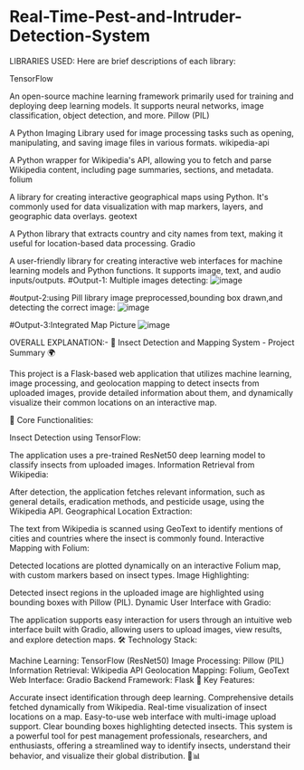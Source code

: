 # Real-Time-Pest-and-Intruder-Detection-System
LIBRARIES USED: Here are brief descriptions of each library:

TensorFlow

An open-source machine learning framework primarily used for training and deploying deep learning models. It supports neural networks, image classification, object detection, and more.
Pillow (PIL)

A Python Imaging Library used for image processing tasks such as opening, manipulating, and saving image files in various formats.
wikipedia-api

A Python wrapper for Wikipedia's API, allowing you to fetch and parse Wikipedia content, including page summaries, sections, and metadata.
folium

A library for creating interactive geographical maps using Python. It's commonly used for data visualization with map markers, layers, and geographic data overlays.
geotext

A Python library that extracts country and city names from text, making it useful for location-based data processing.
Gradio

A user-friendly library for creating interactive web interfaces for machine learning models and Python functions. It supports image, text, and audio inputs/outputs.
#Output-1: Multiple images detecting:
![image](https://github.com/user-attachments/assets/74c87eac-ec47-41f6-be88-78ae4bd4eb62)

#output-2:using Pill library image preprocessed,bounding box drawn,and detecting the correct image:
![image](https://github.com/user-attachments/assets/3507aced-2850-4746-b813-fdc1c67ca7ce)

#Output-3:Integrated Map Picture
![image](https://github.com/user-attachments/assets/4a78956c-42f4-4cdd-ab28-cf2879c80022)

OVERALL EXPLANATION:- 🐞 Insect Detection and Mapping System - Project Summary 🌍

This project is a Flask-based web application that utilizes machine learning, image processing, and geolocation mapping to detect insects from uploaded images, provide detailed information about them, and dynamically visualize their common locations on an interactive map.

🚀 Core Functionalities:

Insect Detection using TensorFlow:

The application uses a pre-trained ResNet50 deep learning model to classify insects from uploaded images.
Information Retrieval from Wikipedia:

After detection, the application fetches relevant information, such as general details, eradication methods, and pesticide usage, using the Wikipedia API.
Geographical Location Extraction:

The text from Wikipedia is scanned using GeoText to identify mentions of cities and countries where the insect is commonly found.
Interactive Mapping with Folium:

Detected locations are plotted dynamically on an interactive Folium map, with custom markers based on insect types.
Image Highlighting:

Detected insect regions in the uploaded image are highlighted using bounding boxes with Pillow (PIL).
Dynamic User Interface with Gradio:

The application supports easy interaction for users through an intuitive web interface built with Gradio, allowing users to upload images, view results, and explore detection maps.
🛠️ Technology Stack:

Machine Learning: TensorFlow (ResNet50)
Image Processing: Pillow (PIL)
Information Retrieval: Wikipedia API
Geolocation Mapping: Folium, GeoText
Web Interface: Gradio
Backend Framework: Flask
🌟 Key Features:

Accurate insect identification through deep learning.
Comprehensive details fetched dynamically from Wikipedia.
Real-time visualization of insect locations on a map.
Easy-to-use web interface with multi-image upload support.
Clear bounding boxes highlighting detected insects.
This system is a powerful tool for pest management professionals, researchers, and enthusiasts, offering a streamlined way to identify insects, understand their behavior, and visualize their global distribution. 🐜📊


